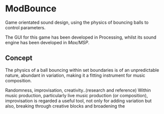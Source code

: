 # ModBounce
Game orientated sound design, using the physics of bouncing balls to control parameters.

The GUI for this game has been developed in Processing, whilst its sound engine has been developed in *Max/MSP*.


## Concept
The physics of a ball bouncing within set boundaries is of an unpredictable nature, abundant in variation, making it a fitting instrument for music composition.

Randomness, improvisation, creativity..(research and reference)
Within music production, particularly live music production (or composition), improvisation is regarded a useful tool, not only for adding variation but also, breaking through creative blocks and broadening the